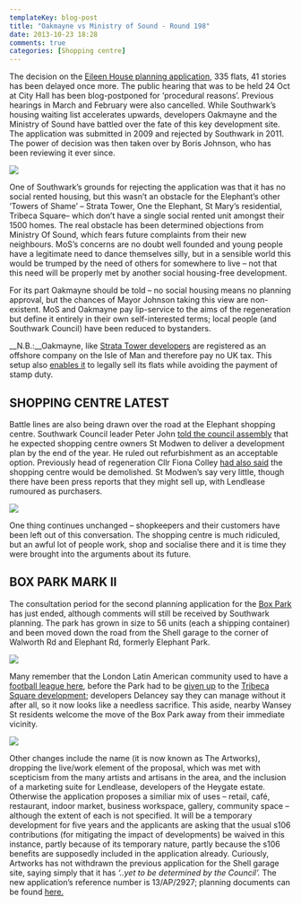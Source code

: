 ```yaml
---
templateKey: blog-post
title: "Oakmayne vs Ministry of Sound - Round 198"
date: 2013-10-23 18:28
comments: true
categories: [Shopping centre] 
---
```

The decision on the [Eileen House planning application](http://planningonline.southwark.gov.uk/AcolNetCGI.exe?ACTION=UNWRAP&RIPNAME=Root.PgeDocs&TheSystemkey=9531326), 335 flats, 41 stories  has been delayed once more.  The public hearing that was to be held 24 Oct at City Hall has been blog-postponed for ‘procedural reasons’.  Previous hearings in March and February were also cancelled.
While Southwark’s housing waiting list accelerates upwards, developers Oakmayne and the Ministry of Sound have battled over the fate of this key development site.  The application was submitted in 2009 and rejected by Southwark in 2011.  The power of decision was then taken over by Boris Johnson, who has been reviewing it ever since.

![](http://southwarknotes.files.wordpress.com/2009/12/eileen-housenew.jpg)

One of Southwark’s grounds for rejecting the application was that it has no social rented housing, but this wasn’t an obstacle for the Elephant’s other ‘Towers of Shame’ – Strata Tower, One the Elephant, St Mary’s residential, Tribeca Square– which don’t have a single social rented unit amongst their 1500 homes.  The real obstacle has been determined objections from Ministry Of Sound, which fears future complaints from their new neighbours.
MoS’s concerns are no doubt well founded and young people have a legitimate need to dance themselves silly, but in a sensible world this would be trumped by the need of others for somewhere to live – not that this need will be properly met by another social housing-free development. 

For its part Oakmayne  should be told – no social housing means no planning approval, but the chances of Mayor Johnson taking this view are non-existent.
MoS and Oakmayne pay lip-service to the aims of the regeneration but define it entirely in their own self-interested terms; local people (and Southwark Council) have been reduced to bystanders.

__N.B.:__Oakmayne, like [Strata Tower developers](http://crappistmartin.github.io/images/StrataLRTitle.pdf) are registered as an offshore company on the Isle of Man and therefore pay no UK tax. This setup also [enables it](http://www.theguardian.com/uk/2012/dec/16/london-property-tax-avoidance-offshore) to legally sell its flats while avoiding the payment of stamp duty.

## SHOPPING CENTRE LATEST
Battle lines are also being drawn over the road at the Elephant shopping centre.  Southwark Council leader Peter John [told the council assembly](http://www.london-se1.co.uk/news/view/7151) that he expected shopping centre owners St Modwen to deliver a development plan by the end of the year. He ruled out refurbishment as an acceptable option. Previously head of regeneration Cllr Fiona Colley [had also said](http://www.london-se1.co.uk/news/view/7077) the shopping centre would be demolished. St Modwen’s say very little, though there have been press reports that they might sell up, with Lendlease rumoured as purchasers.

![](http://www.london-se1.co.uk/news/imageuploads/1255443526_80.177.117.97.jpg)

One thing continues unchanged – shopkeepers and their customers have been left out of this conversation. The shopping centre is much ridiculed, but an awful lot of people work, shop and socialise there and it is time they were brought into the arguments about its future.

## BOX PARK MARK II
The consultation period for the second planning application for the [Box Park](/2013-06-22-a-little-bit-of-shoreditch/) has just ended, although comments will still be received by Southwark planning.  The park has grown in size to 56 units (each a shipping container) and been moved down the road from the Shell garage to the corner of Walworth Rd and Elephant Rd, formerly Elephant Park. 

![](http://southwarknotes.files.wordpress.com/2012/07/elephant-rd.jpg)

Many remember that the London Latin American community used to have a [football league here](http://www.thefirstpint.co.uk/2011/04/16/londons-heygate-estate-the-end-of-utopia/), before the Park had to be [given up](https://elephantamenity.wordpress.com/2011/02/28/no-more-football-on-the-elephant-park/) to the [Tribeca Square development](http://www.london-se1.co.uk/news/view/3641); developers Delancey say they can manage without it after all, so it now looks like a needless sacrifice.
This aside, nearby Wansey St residents welcome the move of the Box Park away from their immediate vicinity.

![](http://4.bp.blogspot.com/-ujXl9dbqKE8/UYfaKxGkomI/AAAAAAAABDE/FC250zOeDRU/s1600/IMG_3352.JPG)

Other changes include the name (it is now known as The Artworks), dropping the live/work element of the proposal, which was met with scepticism from the many artists and artisans in the area, and the inclusion of a marketing suite for Lendlease, developers of the Heygate estate.  Otherwise the application proposes a similiar mix of  uses – retail, café, restaurant, indoor market, business workspace, gallery, community space – although the extent of each is not specified.
It will be a temporary development for five years and the applicants are asking that the usual s106 contributions (for mitigating the impact of developments) be waived in this instance, partly because of its temporary nature, partly because the s106 benefits are supposedly included in the application already.
Curiously, Artworks has not withdrawn the previous application for the Shell garage site, saying simply that it has _‘..yet to be determined by the Council’._ The new application’s reference  number is 13/AP/2927; planning documents can be found [here.](http://planningonline.southwark.gov.uk/AcolNetCGI.exe?ACTION=UNWRAP&RIPNAME=Root.PgeDocs&TheSystemkey=9551217)
